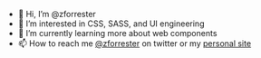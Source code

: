 - 👋 Hi, I’m @zforrester
- 👀 I’m interested in CSS, SASS, and UI engineering
- 🌱 I’m currently learning more about web components
- 📫 How to reach me [@zforrester](https://twitter.com/zforrester/) on twitter or my [personal site](https://zachfforrester.me)

